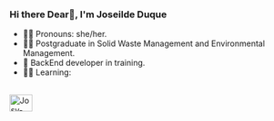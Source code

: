 ### Hi there Dear👋, I'm Joseilde Duque

- 👩‍🦱 Pronouns: she/her.
- 👩‍🎓 Postgraduate in Solid Waste Management and Environmental Management.
- 🌱 BackEnd developer in training.
- 👩‍💻 Learning:
<div style="display: inline-block"><br>
  	<img align="center" alt="Josy-java" height="30" width="40" src="https://img.shields.io/badge/Java-ED8B00?style=for-the-badge&logo=openjdk&logoColor=white">
  
</div>

  
